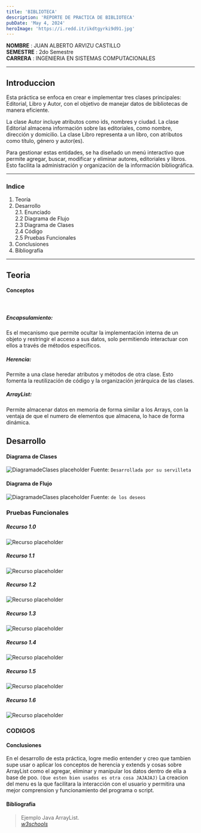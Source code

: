 ```yaml
---
title: 'BIBLIOTECA'
description: 'REPORTE DE PRACTICA DE BIBLIOTECA'
pubDate: 'May 4, 2024'
heroImage: 'https://i.redd.it/ikdtgyrki9d91.jpg'
---
```


**NOMBRE** : JUAN ALBERTO ARVIZU CASTILLO <br>
**SEMESTRE** : 2do Semestre<br>
**CARRERA** : INGENIERIA EN SISTEMAS COMPUTACIONALES

<hr>

## Introduccion

Esta práctica se enfoca en crear e implementar tres clases principales: Editorial, Libro y Autor, con el objetivo de manejar datos de bibliotecas de manera eficiente.

La clase Autor incluye atributos como ids, nombres y ciudad. La clase Editorial almacena información sobre las editoriales, como nombre, dirección y domicilio. La clase Libro representa a un libro, con atributos como título, género y autor(es).

Para gestionar estas entidades, se ha diseñado un menú interactivo que permite agregar, buscar, modificar y eliminar autores, editoriales y libros. Esto facilita la administración y organización de la información bibliográfica.

<hr>

### Indice

1. Teoría
2. Desarrollo <br>
2.1. Enunciado <br> 
2.2 Diagrama de Flujo <br> 
2.3 Diagrama de Clases <br> 
2.4 Código <br> 
2.5 Pruebas Funcionales
3. Conclusiones
4. Bibliografía

<hr>

## Teoria
#### Conceptos
<br>

##### Encapsulamiento:

Es el mecanismo que permite ocultar la implementación interna de un objeto y restringir el acceso a sus datos, solo permitiendo interactuar con ellos a través de métodos específicos.

##### Herencia:
Permite a una clase heredar atributos y métodos de otra clase. Esto fomenta la reutilización de código y la organización jerárquica de las clases.

##### ArrayList:

Permite almacenar datos en memoria de forma similar a los Arrays, con la ventaja de que el numero de elementos que almacena, lo hace de forma dinámica.

## Desarrollo

#### Diagrama de Clases

![DiagramadeClases placeholder](../../../public/recurso5.png)
Fuente: `Desarrollada por su servilleta`

#### Diagrama de Flujo

![DiagramadeClases placeholder](https://s1.significados.com/foto/diagrama-de-flujo-tipo-vertical.jpg?class=article)
Fuente: `de los deseos`

### Pruebas Funcionales
##### Recurso 1.0
![Recurso placeholder](../../../public/recurso3.png)
##### Recurso 1.1
![Recurso placeholder](../../../public/recurso3.1.png)
##### Recurso 1.2
![Recurso placeholder](../../../public/recurso3.2.png)
##### Recurso 1.3
![Recurso placeholder](../../../public/recurso3.3.png)
##### Recurso 1.4
![Recurso placeholder](../../../public/recurso3.4.png)
##### Recurso 1.5
![Recurso placeholder](../../../public/recurso3.5.png)
##### Recurso 1.6
![Recurso placeholder](../../../public/recurso3.6.png)


### CODIGOS

<script src="https://gist.github.com/ArZz04/4c349e951cd1d0966fab15e4ed28ee24.js"></script>

#### Conclusiones

En el desarrollo de esta práctica, logre medio entender y creo que tambien supe usar o aplicar los conceptos de herencia y extends y cosas sobre ArrayList como el agregar, eliminar y manipular los datos dentro de ella a base de poo. `(Que esten bien usados es otra cosa JAJAJAJ)` La creacion del menu es la que facilitara la interacción con el usuario y permitira una mejor comprension y funcionamiento del programa o script.


#### Bibliografia

> Ejemplo Java ArrayList. <br>  <cite>[w3schools](https://www.w3schools.com/java/java_arraylist.asp)</cite>


